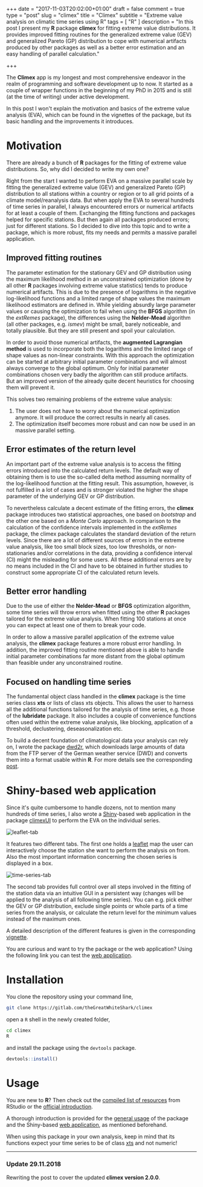 +++
date = "2017-11-03T20:02:00+01:00"
draft = false
comment = true
type = "post"
slug = "climex"
title = "Climex"
subtitle = "Extreme value analysis on climatic time series using R"
tags = [ "R" ]
description = "In this post I present my **R** package **climex** for fitting extreme value distributions. It provides improved fitting routines for the generalized extreme value (GEV) and generalized Pareto (GP) distribution to cope with numerical artifacts produced by other packages as well as a better error estimation and an easy handling of parallel calculation."

+++

The **Climex** app is my longest and most comprehensive endeavor in
the realm of programming and software development up to now. It
started as a couple of wrapper functions in the beginning of my PhD in
2015 and is still (at the time of writing) under active development. 

In this post I won't explain the motivation and basics of the extreme
value analysis (EVA), which can be found in the vignettes of the
package, but its basic handling and the improvements it introduces.


# Motivation

There are already a bunch of **R** packages for the fitting of extreme
value distributions. So, why did I decided to write my own one?

Right from the start I wanted to perform EVA on a massive parallel
scale by fitting the generalized extreme value (GEV) and generalized
Pareto (GP) distribution to all stations within a country or region or
to all grid points of a climate model/reanalysis data. But when apply
the EVA to several hundreds of time series in parallel, I always
encountered errors or numerical artifacts for at least a couple of
them. Exchanging the fitting functions and packages helped for
specific stations. But then again all packages produced errors; just
for different stations. So I decided to dive into this topic and to
write a package, which is more robust, fits my needs and permits a
massive parallel application.


## Improved fitting routines

The parameter estimation for the stationary GEV and GP distribution
using the maximum likelihood method in an unconstrained optimization
(done by all other **R** packages involving extreme value statistics)
tends to produce numerical artifacts. This is due to the presence of
logarithms in the negative log-likelihood functions and a limited
range of shape values the maximum likelihood estimators are defined
in. While yielding absurdly large parameter values or causing the
optimization to fail when using the **BFGS** algorithm (in the
*extRemes* package), the differences using the **Nelder-Mead**
algorithm (all other packages, e.g. *ismev*) might be small, barely
noticeable, and totally plausible. But they are still present and
spoil your calculation.

In order to avoid those numerical artifacts, the **augmented
Lagrangian method** is used to incorporate both the logarithms and the
limited range of shape values as non-linear constraints. With this
approach the optimization can be started at arbitrary initial
parameter combinations and will almost always converge to the global
optimum. Only for initial parameter combinations chosen very badly the
algorithm can still produce artifacts. But an improved version of the
already quite decent heuristics for choosing them will prevent it.

This solves two remaining problems of the extreme value analysis:

1. The user does not have to worry about the numerical optimization
   anymore. It will produce the correct results in nearly all cases.
2. The optimization itself becomes more robust and can now be used in
   an massive parallel setting.
   
   
## Error estimates of the return level

An important part of the extreme value analysis is to access the
fitting errors introduced into the calculated return levels. The
default way of obtaining them is to use the so-called delta method
assuming normality of the log-likelihood function at the fitting
result. This assumption, however, is not fulfilled in a lot of cases
and is stronger violated the higher the shape parameter of the
underlying GEV or GP distribution.

To nevertheless calculate a decent estimate of the fitting errors, the
**climex** package introduces two statistical approaches, one based on
*bootstrap* and the other one based on a *Monte Carlo* approach. In
comparison to the calculation of the confidence intervals implemented
in the *extRemes* package, the climex package calculates the standard
deviation of the return levels. Since there are a lot of different
sources of errors in the extreme value analysis, like too small block
sizes, too low thresholds, or non-stationaries and/or correlations in
the data, providing a confidence interval (CI) might the misleading
for some users. All these additional errors are by no means included
in the CI and have to be obtained in further studies to construct some
appropriate CI of the calculated return levels.


## Better error handling

Due to the use of either the **Nelder-Mead** or **BFGS** optimization
algorithm, some time series will throw errors when fitted using the
other **R** packages tailored for the extreme value analysis. When
fitting 100 stations at once you can expect at least one of them to
break your code.

In order to allow a massive parallel application of the extreme value
analysis, the **climex** package features a more robust error
handling. In addition, the improved fitting routine mentioned above
is able to handle initial parameter combinations far more distant
from the global optimum than feasible under any unconstrained routine.


## Focused on handling time series

The fundamental object class handled in the **climex** package is the
time series class **xts** or lists of class xts objects. This allows
the user to harness all the additional functions tailored for the
analysis of time series, e.g. those of the **lubridate** package. It
also includes a couple of convenience functions often used within the
extreme value analysis, like blocking, application of a threshold,
declustering, deseasonalization etc.

To build a decent foundation of climatological data your analysis can
rely on, I wrote the package
[dwd2r](https://gitlab.com/theGreatWhiteShark/dwd2r), which downloads
large amounts of data from the FTP server of the German weather service
(DWD) and converts them into a format usable within **R**. For more
details see the corresponding [post](../data-science/dwd2r).

# Shiny-based web application

Since it's quite cumbersome to handle dozens, not to mention many
hundreds of time series, I also wrote a
[Shiny](https://shiny.rstudio.com/)-based web application in the
package [climexUI](https://gitlab.com/theGreatWhiteShark/climexUI) to
perform the EVA on the individual series.

![leaflet-tab](/thegreatwhiteshark.coding.io/images/posts/2017/climex/climex_map.jpeg)

It features two different tabs. The first one holds a
[leaflet](https://rstudio.github.io/leaflet/) map the user can
interactively choose the station she want to perform the analysis
on from. Also the most important information concerning the chosen series
is displayed in a box.

![time-series-tab](/thegreatwhiteshark.coding.io/images/posts/2017/climex/climex_time-series.png)

The second tab provides full control over all steps involved in the
fitting of the station data via an intuitive GUI in a persistent way
(changes will be applied to the analysis of all following time
series). You can e.g. pick either the GEV or GP distribution, exclude
single points or whole parts of a time series from the analysis, or
calculate the return level for the minimum values instead of the
maximum ones.

A detailed description of the different features is given in the
corresponding
[vignette](https://github.com/theGreatWhiteShark/climex/blob/v1.2.0/vignettes/climex_app.Rmd). 

You are curious and want to try the package or the web application?
Using the following link you can test the [web
application](http://climex.pks.mpg.de/).

# Installation

You clone the repository using your command line,

``` bash
git clone https://gitlab.com/theGreatWhiteShark/climex
```

open a `R` shell in the newly created folder,

``` bash
cd climex
R
```

and install the package using the `devtools` package.

``` R
devtools::install()
```

# Usage

You are new to **R**? Then check out the [compiled list of
resources](https://www.rstudio.com/online-learning/#R) from RStudio or
the [official
introduction](https://CRAN.R-project.org/doc/manuals/R-intro.pdf).

A thorough introduction is provided for the [general
usage](res/README_data_dwd_and_usage.Rmd) of the package and the
Shiny-based [web application](res/climex_app.Rmd), as mentioned
beforehand.

When using this package in your own analysis, keep in mind that its
functions expect your time series to be of class
[xts](https://CRAN.R-project.org/web/packages/xts/index.html) and not
numeric!

---

### Update 29.11.2018

Rewriting the post to cover the updated **climex version 2.0.0**.
